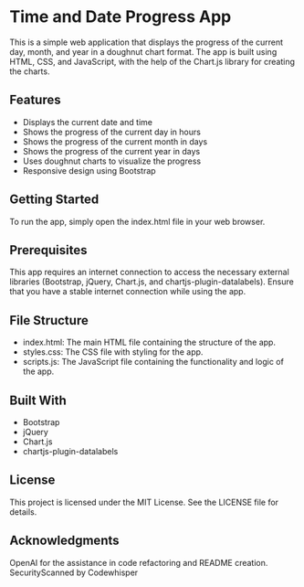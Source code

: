 # Time and Date Progress App
This is a simple web application that displays the progress of the current day, month, and year in a doughnut chart format. The app is built using HTML, CSS, and JavaScript, with the help of the Chart.js library for creating the charts.

## Features
- Displays the current date and time
- Shows the progress of the current day in hours
- Shows the progress of the current month in days
- Shows the progress of the current year in days
- Uses doughnut charts to visualize the progress
- Responsive design using Bootstrap

## Getting Started
To run the app, simply open the index.html file in your web browser.

## Prerequisites
This app requires an internet connection to access the necessary external libraries (Bootstrap, jQuery, Chart.js, and chartjs-plugin-datalabels). Ensure that you have a stable internet connection while using the app.

## File Structure
- index.html: The main HTML file containing the structure of the app.
- styles.css: The CSS file with styling for the app.
- scripts.js: The JavaScript file containing the functionality and logic of the app.

## Built With
- Bootstrap
- jQuery
- Chart.js
- chartjs-plugin-datalabels

## License
This project is licensed under the MIT License. See the LICENSE file for details.

## Acknowledgments
OpenAI for the assistance in code refactoring and README creation.
<br>
SecurityScanned by Codewhisper
